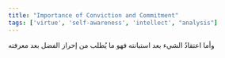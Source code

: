 ```yaml
---
title: "Importance of Conviction and Commitment"
tags: ['virtue', 'self-awareness', 'intellect', "analysis"]
---
```


 وأما اعتقادُ الشيء بعد استبانته فهو ما يُطلب من إحراز الفضل بعد معرفته
